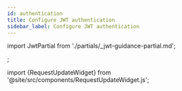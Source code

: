 ```yaml
---
id: authentication
title: Configure JWT authentication
sidebar_label: Configure JWT authentication
---
```


import JwtPartial from './partials/_jwt-guidance-partial.md';

<JwtPartial />;

import {RequestUpdateWidget} from '@site/src/components/RequestUpdateWidget.js';

<RequestUpdateWidget />